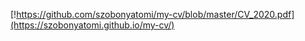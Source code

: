 [!https://github.com/szobonyatomi/my-cv/blob/master/CV_2020.pdf](https://szobonyatomi.github.io/my-cv/)
